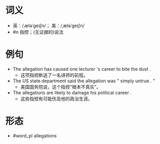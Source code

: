 # 词义
- 英：/ˌæləˈɡeɪʃn/； 美：/ˌæləˈɡeɪʃn/
- #n 指控；(无证据的)说法
# 例句
- The allegation has caused one lecturer 's career to bite the dust .
	- 这项指控断送了一名讲师的前程。
- The US state department said the allegation was " simply untrue . "
	- 美国国务院说，这个指控“根本不真实”。
- The allegations are likely to damage his political career .
	- 这些指控有可能伤及他的政治生涯。
# 形态
- #word_pl allegations
